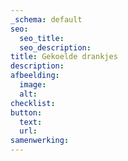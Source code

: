 ```yaml
---
_schema: default
seo:
  seo_title:
  seo_description:
title: Gekoelde drankjes
description:
afbeelding:
  image:
  alt:
checklist:
button:
  text:
  url:
samenwerking:
---
```


